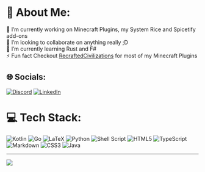 
# 💫 About Me:
🔭 I’m currently working on Minecraft Plugins, my System Rice and Spicetify add-ons<br>👯 I’m looking to collaborate on anything really ;D<br>🌱 I’m currently learning Rust and F#  
⚡ Fun fact Checkout [RecraftedCivilizations](https://github.com/RecraftedCivilizations) for most of my Minecraft Plugins


## 🌐 Socials:
[![Discord](https://img.shields.io/badge/Discord-%237289DA.svg?logo=discord&logoColor=white)](htttps://discord.gg/DarkVanityOfLight#8817)
[![LinkedIn](https://img.shields.io/badge/LinkedIn-%230077B5.svg?logo=linkedin&logoColor=white)](https://www.linkedin.com/in/kilian-lichtner-3b391a213/)

# 💻 Tech Stack:
![Kotlin](https://img.shields.io/badge/kotlin-%230095D5.svg?style=for-the-badge&logo=kotlin&logoColor=white) ![Go](https://img.shields.io/badge/go-%2300ADD8.svg?style=for-the-badge&logo=go&logoColor=white) ![LaTeX](https://img.shields.io/badge/latex-%23008080.svg?style=for-the-badge&logo=latex&logoColor=white) ![Python](https://img.shields.io/badge/python-3670A0?style=for-the-badge&logo=python&logoColor=ffdd54) ![Shell Script](https://img.shields.io/badge/shell_script-%23121011.svg?style=for-the-badge&logo=gnu-bash&logoColor=white) ![HTML5](https://img.shields.io/badge/html5-%23E34F26.svg?style=for-the-badge&logo=html5&logoColor=white) ![TypeScript](https://img.shields.io/badge/typescript-%23007ACC.svg?style=for-the-badge&logo=typescript&logoColor=white) ![Markdown](https://img.shields.io/badge/markdown-%23000000.svg?style=for-the-badge&logo=markdown&logoColor=white) ![CSS3](https://img.shields.io/badge/css3-%231572B6.svg?style=for-the-badge&logo=css3&logoColor=white) ![Java](https://img.shields.io/badge/java-%23ED8B00.svg?style=for-the-badge&logo=java&logoColor=white)

---
[![](https://visitcount.itsvg.in/api?id=DarkVanityOfLight&icon=2&color=0)](https://visitcount.itsvg.in)
